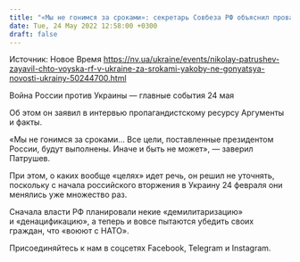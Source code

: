 ```yaml
---
title: "«Мы не гонимся за сроками»: секретарь Совбеза РФ объяснил провал российского вторжения"
date: Tue, 24 May 2022 12:58:00 +0300
draft: false
---
```

Источник: Новое Время https://nv.ua/ukraine/events/nikolay-patrushev-zayavil-chto-voyska-rf-v-ukraine-za-srokami-yakoby-ne-gonyatsya-novosti-ukrainy-50244700.html


Война России против Украины — главные события 24 мая

Об этом он заявил в интервью пропагандистскому ресурсу Аргументы и факты.

«Мы не гонимся за сроками… Все цели, поставленные президентом России, будут выполнены. Иначе и быть не может», — заверил Патрушев.

При этом, о каких вообще «целях» идет речь, он решил не уточнять, поскольку с начала российского вторжения в Украину 24 февраля они менялись уже множество раз.

Сначала власти РФ планировали некие «демилитаризацию» и «денацификацию», а теперь и вовсе пытаются убедить своих граждан, что «воюют с НАТО».

Присоединяйтесь к нам в соцсетях Facebook, Telegram и Instagram.
